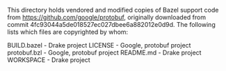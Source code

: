 This directory holds vendored and modified copies of Bazel support code from
https://github.com/google/protobuf, originally downloaded from commit
4fc93044a5de018527ec027dbee6a882012e0d9d.  The following lists which files are
copyrighted by whom:

BUILD.bazel - Drake project
LICENSE - Google, protobuf project
protobuf.bzl - Google, protobuf project
README.md - Drake project
WORKSPACE - Drake project

